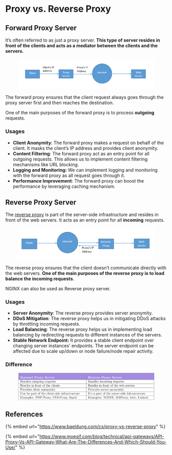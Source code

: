 # Proxy vs. Reverse Proxy

## Forward Proxy Server&#x20;

It’s often referred to as just a proxy server. **This type of server resides in front of the clients and acts as a mediator between the clients and the servers.**&#x20;

<figure><img src="../.gitbook/assets/image (1) (5).png" alt=""><figcaption></figcaption></figure>

The forward proxy ensures that the client request always goes through the proxy server first and then reaches the destination.&#x20;

One of the main purposes of the forward proxy is to process **outgoing** requests.

### Usages

* **Client Anonymity**: The forward proxy makes a request on behalf of the client. It masks the client’s IP address and provides client anonymity.
* **Content Filtering**: The forward proxy act as an entry point for all outgoing requests. This allows us to implement content filtering mechanisms like URL blocking.
* **Logging and Monitoring:** We can implement logging and monitoring with the forward proxy as all request goes through it.
* **Performance Improvement**:  The forward proxy can boost the performance by leveraging caching mechanism.

## Reverse Proxy Server

The [reverse proxy](https://www.baeldung.com/cs/api-gateway-vs-reverse-proxy) is part of the server-side infrastructure and resides in front of the web servers. It acts as an entry point for all **incoming** requests.&#x20;

<figure><img src="../.gitbook/assets/image (13).png" alt=""><figcaption></figcaption></figure>

The reverse proxy ensures that the client doesn’t communicate directly with the web servers. **One of the main purposes of the reverse proxy is to load balance the incoming requests**.

NGINX can also be used as Reverse proxy server.

### Usages

* **Server Anonymity**: The reverse proxy provides server anonymity.
* **DDoS Mitigation**: The reverse proxy helps us in mitigating DDoS attacks by throttling incoming requests.
* **Load Balancing**: The reverse proxy helps us in implementing load balancing by redirecting requests to different instances of the servers.
* **Stable Network Endpoint:** It provides a stable client endpoint over changing server instances’ endpoints. The server endpoint can be affected due to scale up/down or node failure/node repair activity.

### Difference

<figure><img src="../.gitbook/assets/image.png" alt=""><figcaption></figcaption></figure>

## References

{% embed url="https://www.baeldung.com/cs/proxy-vs-reverse-proxy" %}

{% embed url="https://www.moesif.com/blog/technical/api-gateways/API-Proxy-Vs-API-Gateway-What-Are-The-Differences-And-Which-Should-You-Use/" %}
